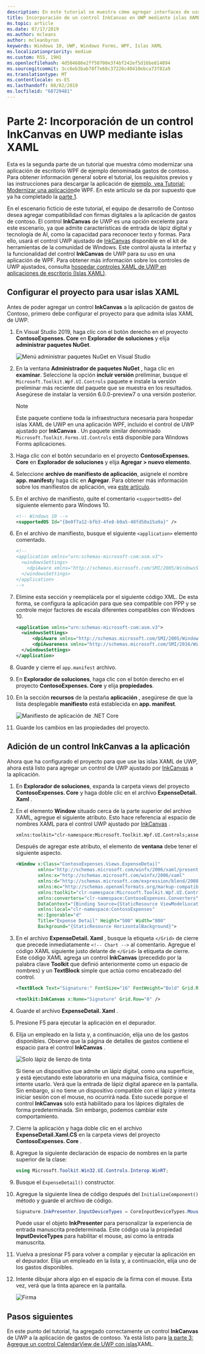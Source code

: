 ```yaml
---
description: En este tutorial se muestra cómo agregar interfaces de usuario XAML de UWP, crear paquetes de MSIX e incorporar otros componentes modernos en la aplicación WPF.
title: Incorporación de un control InkCanvas en UWP mediante islas XAML
ms.topic: article
ms.date: 07/17/2019
ms.author: mcleans
author: mcleanbyron
keywords: Windows 10, UWP, Windows Forms, WPF, Islas XAML
ms.localizationpriority: medium
ms.custom: RS5, 19H1
ms.openlocfilehash: 4d504686e2ff50700e3f4bf242ef5d16be814894
ms.sourcegitcommit: 3cc6eb3bab78f7e68c37226c40410ebca73f82a9
ms.translationtype: MT
ms.contentlocale: es-ES
ms.lasthandoff: 08/02/2019
ms.locfileid: "68729481"
---
```

# <a name="part-2-add-a-uwp-inkcanvas-control-using-xaml-islands"></a>Parte 2: Incorporación de un control InkCanvas en UWP mediante islas XAML

Esta es la segunda parte de un tutorial que muestra cómo modernizar una aplicación de escritorio WPF de ejemplo denominada gastos de contoso. Para obtener información general sobre el tutorial, los requisitos previos y las instrucciones para descargar la aplicación de [ejemplo, vea Tutorial: Modernizar una aplicación](modernize-wpf-tutorial.md)de WPF. En este artículo se da por supuesto que ya ha completado la [parte 1](modernize-wpf-tutorial-1.md).

En el escenario ficticio de este tutorial, el equipo de desarrollo de Contoso desea agregar compatibilidad con firmas digitales a la aplicación de gastos de contoso. El control **InkCanvas** de UWP es una opción excelente para este escenario, ya que admite características de entrada de lápiz digital y tecnología de AI, como la capacidad para reconocer texto y formas. Para ello, usará el control UWP ajustado de [InkCanvas](https://docs.microsoft.com/windows/communitytoolkit/controls/wpf-winforms/inkcanvas) disponible en el kit de herramientas de la comunidad de Windows. Este control ajusta la interfaz y la funcionalidad del control **InkCanvas** de UWP para su uso en una aplicación de WPF. Para obtener más información sobre los controles de UWP ajustados, consulta [hospedar controles XAML de UWP en aplicaciones de escritorio (Islas XAML)](xaml-islands.md).

## <a name="configure-the-project-to-use-xaml-islands"></a>Configurar el proyecto para usar islas XAML

Antes de poder agregar un control **InkCanvas** a la aplicación de gastos de Contoso, primero debe configurar el proyecto para que admita islas XAML de UWP.

1. En Visual Studio 2019, haga clic con el botón derecho en el proyecto **ContosoExpenses. Core** en **Explorador de soluciones** y elija **administrar paquetes NuGet**.

    ![Menú administrar paquetes NuGet en Visual Studio](images/wpf-modernize-tutorial//ManageNuGetPackages.png)

2. En la ventana **Administrador de paquetes NuGet** , haga clic en **examinar**. Seleccione la opción **incluir versión** preliminar, busque el `Microsoft.Toolkit.Wpf.UI.Controls` paquete e instale la versión preliminar más reciente del paquete que se muestra en los resultados. Asegúrese de instalar la versión 6.0.0-preview7 o una versión posterior.

    > [!NOTE]
    > Este paquete contiene toda la infraestructura necesaria para hospedar islas XAML de UWP en una aplicación WPF, incluido el control de UWP ajustado por **InkCanvas** . Un paquete similar denominado `Microsoft.Toolkit.Forms.UI.Controls` está disponible para Windows Forms aplicaciones.

3. Haga clic con el botón secundario en el proyecto **ContosoExpenses. Core** en **Explorador de soluciones** y elija **Agregar > nuevo elemento**.

4. Seleccione **archivo de manifiesto de aplicación**, asígnele el nombre **app. manifest**y haga clic en **Agregar**. Para obtener más información sobre los manifiestos de aplicación, vea [este artículo](https://docs.microsoft.com/windows/desktop/SbsCs/application-manifests).

5. En el archivo de manifiesto, quite el comentario `<supportedOS>` del siguiente elemento para Windows 10.

    ```xml
    <!-- Windows 10 -->
    <supportedOS Id="{8e0f7a12-bfb3-4fe8-b9a5-48fd50a15a9a}" />
    ```

6. En el archivo de manifiesto, busque el siguiente `<application>` elemento comentado.

    ```xml
    <!--
    <application xmlns="urn:schemas-microsoft-com:asm.v3">
      <windowsSettings>
        <dpiAware xmlns="http://schemas.microsoft.com/SMI/2005/WindowsSettings">true</dpiAware>
      </windowsSettings>
    </application>
    -->
    ```

7. Elimine esta sección y reemplácela por el siguiente código XML. De esta forma, se configura la aplicación para que sea compatible con PPP y se controle mejor factores de escala diferentes compatibles con Windows 10.

    ```xml
    <application xmlns="urn:schemas-microsoft-com:asm.v3">
      <windowsSettings>
          <dpiAware xmlns="http://schemas.microsoft.com/SMI/2005/WindowsSettings">true/PM</dpiAware>
          <dpiAwareness xmlns="http://schemas.microsoft.com/SMI/2016/WindowsSettings">PerMonitorV2, PerMonitor</dpiAwareness>
      </windowsSettings>
    </application>
    ```

8. Guarde y cierre el `app.manifest` archivo.

9. En **Explorador de soluciones**, haga clic con el botón derecho en el proyecto **ContosoExpenses. Core** y elija **propiedades**.

10. En la sección **recursos** de la pestaña **aplicación** , asegúrese de que la lista desplegable **manifiesto** está establecida en **app. manifest**.

    ![Manifiesto de aplicación de .NET Core](images/wpf-modernize-tutorial/NetCoreAppManifest.png)

11. Guarde los cambios en las propiedades del proyecto.

## <a name="add-an-inkcanvas-control-to-the-app"></a>Adición de un control InkCanvas a la aplicación

Ahora que ha configurado el proyecto para que use las islas XAML de UWP, ahora está listo para agregar un control de UWP ajustado por [InkCanvas](https://docs.microsoft.com/windows/communitytoolkit/controls/wpf-winforms/inkcanvas) a la aplicación.

1. En **Explorador de soluciones**, expanda la carpeta views del proyecto **ContosoExpenses. Core** y haga doble clic en el archivo **ExpenseDetail. Xaml** .

2. En el elemento **Window** situado cerca de la parte superior del archivo XAML, agregue el siguiente atributo. Esto hace referencia al espacio de nombres XAML para el control UWP ajustado por [InkCanvas](https://docs.microsoft.com/windows/communitytoolkit/controls/wpf-winforms/inkcanvas) .

    ```xml
    xmlns:toolkit="clr-namespace:Microsoft.Toolkit.Wpf.UI.Controls;assembly=Microsoft.Toolkit.Wpf.UI.Controls"
    ```

    Después de agregar este atributo, el elemento de **ventana** debe tener el siguiente aspecto.

    ```xml
    <Window x:Class="ContosoExpenses.Views.ExpenseDetail"
            xmlns="http://schemas.microsoft.com/winfx/2006/xaml/presentation"
            xmlns:x="http://schemas.microsoft.com/winfx/2006/xaml"
            xmlns:d="http://schemas.microsoft.com/expression/blend/2008"
            xmlns:mc="http://schemas.openxmlformats.org/markup-compatibility/2006"
            xmlns:toolkit="clr-namespace:Microsoft.Toolkit.Wpf.UI.Controls;assembly=Microsoft.Toolkit.Wpf.UI.Controls"
            xmlns:converters="clr-namespace:ContosoExpenses.Converters"
            DataContext="{Binding Source={StaticResource ViewModelLocator}, Path=ExpensesDetailViewModel}"
            xmlns:local="clr-namespace:ContosoExpenses"
            mc:Ignorable="d"
            Title="Expense Detail" Height="500" Width="800"
            Background="{StaticResource HorizontalBackground}">
    ```

4. En el archivo **ExpenseDetail. Xaml** , busque la etiqueta `</Grid>` de cierre que precede inmediatamente `<!-- Chart -->` al comentario. Agregue el código XAML siguiente justo delante de `</Grid>` la etiqueta de cierre. Este código XAML agrega un control **InkCanvas** (precedido por la palabra clave **Toolkit** que definió anteriormente como un espacio de nombres) y un **TextBlock** simple que actúa como encabezado del control.

    ```xml
    <TextBlock Text="Signature:" FontSize="16" FontWeight="Bold" Grid.Row="5" />

    <toolkit:InkCanvas x:Name="Signature" Grid.Row="6" />
    ```

5. Guarde el archivo **ExpenseDetail. Xaml** .

6. Presione F5 para ejecutar la aplicación en el depurador.

7. Elija un empleado en la lista y, a continuación, elija uno de los gastos disponibles. Observe que la página de detalles de gastos contiene el espacio para el control **InkCanvas** .

    ![Solo lápiz de lienzo de tinta](images/wpf-modernize-tutorial/InkCanvasPenOnly.png)

    Si tiene un dispositivo que admite un lápiz digital, como una superficie, y está ejecutando este laboratorio en una máquina física, continúe e intente usarlo. Verá que la entrada de lápiz digital aparece en la pantalla. Sin embargo, si no tiene un dispositivo compatible con el lápiz y intenta iniciar sesión con el mouse, no ocurrirá nada. Esto sucede porque el control **InkCanvas** solo está habilitado para los lápices digitales de forma predeterminada. Sin embargo, podemos cambiar este comportamiento.

8. Cierre la aplicación y haga doble clic en el archivo **ExpenseDetail.Xaml.CS** en la carpeta views del proyecto **ContosoExpenses. Core** .

9. Agregue la siguiente declaración de espacio de nombres en la parte superior de la clase:

    ```csharp
    using Microsoft.Toolkit.Win32.UI.Controls.Interop.WinRT;
    ```

10. Busque el `ExpenseDetail()` constructor.

11. Agregue la siguiente línea de código después del `InitializeComponent()` método y guarde el archivo de código.

    ```csharp
    Signature.InkPresenter.InputDeviceTypes = CoreInputDeviceTypes.Mouse | CoreInputDeviceTypes.Pen;
    ```

    Puede usar el objeto **InkPresenter** para personalizar la experiencia de entrada manuscrita predeterminada. Este código usa la propiedad **InputDeviceTypes** para habilitar el mouse, así como la entrada manuscrita.

12. Vuelva a presionar F5 para volver a compilar y ejecutar la aplicación en el depurador. Elija un empleado en la lista y, a continuación, elija uno de los gastos disponibles.

13. Intente dibujar ahora algo en el espacio de la firma con el mouse. Esta vez, verá que la tinta aparece en la pantalla.

    ![Firma](images/wpf-modernize-tutorial/Signature.png)

## <a name="next-steps"></a>Pasos siguientes

En este punto del tutorial, ha agregado correctamente un control **InkCanvas** de UWP a la aplicación de gastos de contoso. Ya está listo para [la parte 3: Agregue un control CalendarView de UWP con islas](modernize-wpf-tutorial-3.md)XAML.
